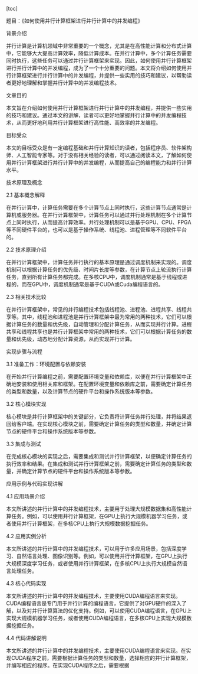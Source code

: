 
[toc]                    
                
                
题目：《如何使用并行计算框架进行并行计算中的并发编程》

背景介绍

并行计算是计算机领域中非常重要的一个概念，尤其是在高性能计算和分布式计算中，它能够大大提高计算效率，降低计算成本。在并行计算中，多个计算任务需要同时执行，这些任务可以通过并行计算框架来实现。因此，如何使用并行计算框架进行并行计算中的并发编程，成为了一个十分重要的问题。本文将介绍如何使用并行计算框架进行并行计算中的并发编程，并提供一些实用的技巧和建议，以帮助读者更好地理解和掌握并行计算中的并发编程技术。

文章目的

本文旨在介绍如何使用并行计算框架进行并行计算中的并发编程，并提供一些实用的技巧和建议。通过本文的讲解，读者可以更好地掌握并行计算中的并发编程技术，从而更好地利用并行计算框架进行高性能、高效率的并发编程。

目标受众

本文的目标受众是有一定编程基础和并行计算知识的读者，包括程序员、软件架构师、人工智能专家等。对于没有相关经验的读者，可以通过阅读本文，了解如何使用并行计算框架进行并行计算中的并发编程，从而提高自己的编程能力和并行计算水平。

技术原理及概念

2.1 基本概念解释

在并行计算中，计算任务需要在多个计算节点上同时执行，这些计算节点通常是计算机或服务器。在并行计算框架中，计算任务可以通过并行处理机制在多个计算节点上同时执行，从而提高计算效率。并行处理机制可以是基于GPU、CPU、FPGA等不同硬件平台的，也可以是基于操作系统、线程池、进程管理等不同软件平台的。

2.2 技术原理介绍

在并行计算框架中，计算任务并行执行的基本原理是通过调度机制来实现的。调度机制可以根据计算任务的优先级、时间片长度等参数，在计算节点上轮流执行计算任务，直到所有计算任务都完成。在多核CPU中，调度机制通常是基于线程或进程的，而在GPU中，调度机制通常是基于CUDA或Cuda编程语言的。

2.3 相关技术比较

在并行计算框架中，常见的并行编程技术包括线程池、进程池、进程共享、线程共享等。其中，线程池和进程池是并行计算框架中最为常用的两种技术，它们可以根据计算任务的数量和优先级，自动管理和分配计算任务，从而实现并行计算。进程共享和线程共享也是并行计算框架中常用的两种技术，它们可以根据计算任务的数量和优先级，动态地分配计算资源，从而实现并行计算。

实现步骤与流程

3.1 准备工作：环境配置与依赖安装

在开始并行计算编程之前，需要配置环境变量和依赖库，以便在并行计算框架中正确地安装和使用相关库和框架。在配置环境变量和依赖库之前，需要确定计算任务的类型和数量，以及计算节点的硬件平台和操作系统版本等参数。

3.2 核心模块实现

核心模块是并行计算框架中的关键部分，它负责将计算任务并行处理，并将结果返回给客户端。在实现核心模块之前，需要确定计算任务的类型和数量，并确定计算节点的硬件平台和操作系统版本等参数。

3.3 集成与测试

在完成核心模块的实现之后，需要集成和测试并行计算框架，以便确定计算任务的执行效率和结果。在集成和测试并行计算框架之前，需要确定计算任务的类型和数量，并确定计算节点的硬件平台和操作系统版本等参数。

应用示例与代码实现讲解

4.1 应用场景介绍

本文所讲述的并行计算中的并发编程技术，主要用于处理大规模数据集和高性能计算任务。例如，可以使用并行计算框架，在GPU上执行大规模机器学习任务，或者使用并行计算框架，在多核CPU上执行大规模数据挖掘任务。

4.2 应用实例分析

本文所讲述的并行计算中的并发编程技术，可以用于许多应用场景，包括深度学习、自然语言处理、图像识别等。例如，可以使用并行计算框架，在GPU上执行大规模深度学习任务，或者使用并行计算框架，在多核CPU上执行大规模自然语言处理任务。

4.3 核心代码实现

本文所讲述的并行计算中的并发编程技术，主要使用CUDA编程语言来实现。CUDA编程语言是专门用于并行计算的编程语言，它提供了对GPU硬件的深入了解，以及对并行计算算法的优化支持。例如，可以使用CUDA编程语言，在GPU上实现大规模机器学习任务，或者使用CUDA编程语言，在多核CPU上实现大规模数据挖掘任务。

4.4 代码讲解说明

本文所讲述的并行计算中的并发编程技术，主要使用CUDA编程语言来实现。在实现CUDA程序之前，需要根据计算任务的类型和数量，选择相应的并行计算框架，并编写相应的程序。在实现CUDA程序之后，需要根据

